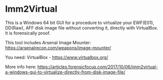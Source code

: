 # Imm2Virtual
This is a Windows 64 bit GUI for a procedure to virtualize your EWF(E01), DD(Raw), AFF disk image file without converting it, directly with VirtualBox. It is forensically proof.

This tool includes Arsenal Image Mounter:
https://arsenalrecon.com/weapons/image-mounter/

You need:
VirtualBox - https://www.virtualbox.org/

More info here: https://articles.forensicfocus.com/2017/10/06/imm2virtual-a-windows-gui-to-virtualize-directly-from-disk-image-file/


